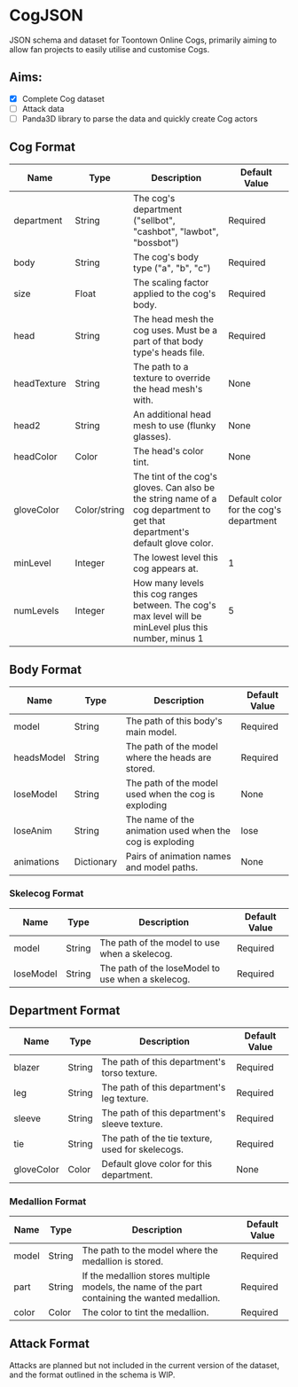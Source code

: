 # CogJSON
JSON schema and dataset for Toontown Online Cogs, primarily aiming to allow fan projects to easily utilise and customise Cogs.
## Aims:
- [x] Complete Cog dataset
- [ ] Attack data
- [ ] Panda3D library to parse the data and quickly create Cog actors
## Cog Format
Name | Type | Description | Default Value
--- | --- | --- | ---
department | String | The cog's department ("sellbot", "cashbot", "lawbot", "bossbot") | Required
body | String | The cog's body type ("a", "b", "c") | Required
size | Float | The scaling factor applied to the cog's body. | Required
head | String | The head mesh the cog uses. Must be a part of that body type's heads file. | Required
headTexture | String | The path to a texture to override the head mesh's with. | None
head2 | String | An additional head mesh to use (flunky glasses). | None
headColor | Color | The head's color tint. | None
gloveColor | Color/string | The tint of the cog's gloves. Can also be the string name of a cog department to get that department's default glove color. | Default color for the cog's department
minLevel | Integer | The lowest level this cog appears at. | 1
numLevels | Integer | How many levels this cog ranges between. The cog's max level will be minLevel plus this number, minus 1 | 5
## Body Format
Name | Type | Description | Default Value
--- | --- | --- | ---
model | String | The path of this body's main model. | Required
headsModel | String | The path of the model where the heads are stored. | Required
loseModel | String | The path of the model used when the cog is exploding | None
loseAnim | String | The name of the animation used when the cog is exploding | lose
animations | Dictionary | Pairs of animation names and model paths. | None
### Skelecog Format
Name | Type | Description | Default Value
--- | --- | --- | ---
model | String | The path of the model to use when a skelecog. | Required
loseModel | String | The path of the loseModel to use when a skelecog. | Required
## Department Format
Name | Type | Description | Default Value
--- | --- | --- | ---
blazer | String | The path of this department's torso texture. | Required
leg | String | The path of this department's leg texture. | Required
sleeve | String | The path of this department's sleeve texture. | Required
tie | String | The path of the tie texture, used for skelecogs. | Required
gloveColor | Color | Default glove color for this department. | None
### Medallion Format
Name | Type | Description | Default Value
--- | --- | --- | ---
model | String | The path to the model where the medallion is stored. | Required
part | String | If the medallion stores multiple models, the name of the part containing the wanted medallion. | Required
color | Color | The color to tint the medallion. | Required
## Attack Format
Attacks are planned but not included in the current version of the dataset, and the format outlined in the schema is WIP.
